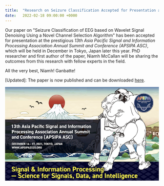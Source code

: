 ```yaml
---
title:  "Research on Seizure Classification Accepted for Presentation at *APSIPA ASC 2021* [UPDATED]"
date:   2022-02-18 09:00:00 +0000
---
```


Our paper on "Seizure Classification of EEG based on Wavelet Signal Denoising Using a Novel Channel Selection Algorithm" has been accepted for presentation at the prestigious *13th Asia Pacific Signal and Information Processing Association Annual Summit and Conference (APSIPA ASC)*, which will be held in December in Tokyo, Japan later this year. PhD researcher and first author of the paper, Niamh McCallan will be sharing the outcomes from this research with fellow experts in the field.

All the very best, Niamh! Ganbatte!  


\[Updated\]: The paper is now published and can be downloaded [here](https://ieeexplore.ieee.org/document/9689257).  

<img src="/assets/Figures/APSIPA.png" width="840">  

